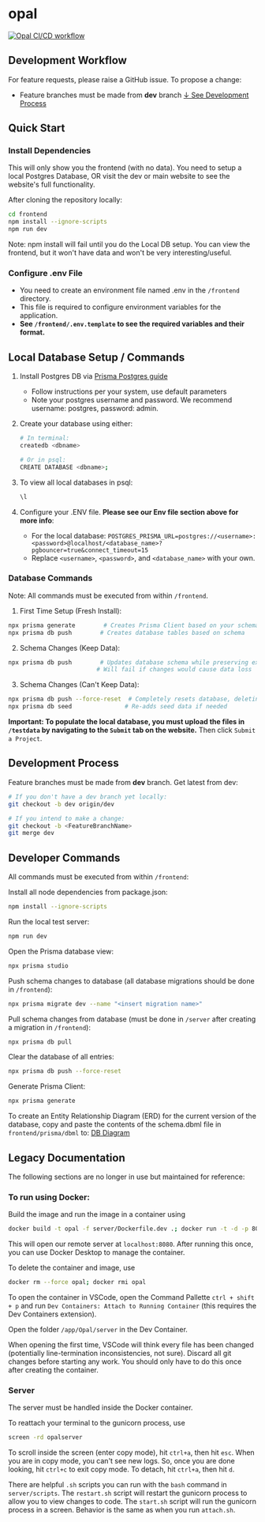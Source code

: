 # opal

[![Opal CI/CD workflow](https://github.com/aomlomics/opal/actions/workflows/testAndDeploy.yml/badge.svg)](https://github.com/aomlomics/opal/actions/workflows/testAndDeploy.yml)

## Development Workflow

For feature requests, please raise a GitHub issue. To propose a change:

- Feature branches must be made from **dev** branch [↓ See Development Process](#development-process)

## Quick Start

### Install Dependencies

This will only show you the frontend (with no data). You need to setup a local Postgres Database, OR visit the dev or main website to see the website's full functionality.

After cloning the repository locally:

```bash
cd frontend
npm install --ignore-scripts
npm run dev
```

Note: npm install will fail until you do the Local DB setup. You can view the frontend, but it won't have data and won't be very interesting/useful.

### Configure .env File

- You need to create an environment file named .env in the `/frontend` directory.
- This file is required to configure environment variables for the application.
- **See `/frontend/.env.template` to see the required variables and their format.**

## Local Database Setup / Commands

1. Install Postgres DB via [Prisma Postgres guide](https://www.prisma.io/dataguide/postgresql/setting-up-a-local-postgresql-database)
   - Follow instructions per your system, use default parameters
   - Note your postgres username and password. We recommend username: postgres, password: admin.
2. Create your database using either:

   ```bash
   # In terminal:
   createdb <dbname>

   # Or in psql:
   CREATE DATABASE <dbname>;
   ```

3. To view all local databases in psql:
   ```sql
   \l
   ```
4. Configure your .ENV file. **Please see our Env file section above for more info**:
   - For the local database: `POSTGRES_PRISMA_URL=postgres://<username>:<password>@localhost/<database_name>?pgbouncer=true&connect_timeout=15`
   - Replace `<username>`, `<password>`, and `<database_name>` with your own.

### Database Commands

Note: All commands must be executed from within `/frontend`.

1. First Time Setup (Fresh Install):

```bash
npx prisma generate        # Creates Prisma Client based on your schema
npx prisma db push        # Creates database tables based on schema
```

2. Schema Changes (Keep Data):

```bash
npx prisma db push        # Updates database schema while preserving existing data
                         # Will fail if changes would cause data loss
```

3. Schema Changes (Can't Keep Data):

```bash
npx prisma db push --force-reset  # Completely resets database, deleting all data
npx prisma db seed               # Re-adds seed data if needed
```

**Important: To populate the local database, you must upload the files in `/testdata` by navigating to the `Submit` tab on the website.** Then click `Submit a Project`.

## Development Process

Feature branches must be made from **dev** branch. Get latest from dev:

```bash
# If you don't have a dev branch yet locally:
git checkout -b dev origin/dev

# If you intend to make a change:
git checkout -b <FeatureBranchName>
git merge dev
```

## Developer Commands

All commands must be executed from within `/frontend`:

Install all node dependencies from package.json:

```bash
npm install --ignore-scripts
```

Run the local test server:

```bash
npm run dev
```

Open the Prisma database view:

```bash
npx prisma studio
```

Push schema changes to database (all database migrations should be done in `/frontend`):

```bash
npx prisma migrate dev --name "<insert migration name>"
```

Pull schema changes from database (must be done in `/server` after creating a migration in `/frontend`):

```bash
npx prisma db pull
```

Clear the database of all entries:

```bash
npx prisma db push --force-reset
```

Generate Prisma Client:

```bash
npx prisma generate
```

To create an Entity Relationship Diagram (ERD) for the current version of the database, copy and paste the contents of the schema.dbml file in `frontend/prisma/dbml` to: [DB Diagram](https://dbdiagram.io/d)

## Legacy Documentation

The following sections are no longer in use but maintained for reference:

### To run using Docker:

Build the image and run the image in a container using

```bash
docker build -t opal -f server/Dockerfile.dev .; docker run -t -d -p 8080:8080 --name opal opal
```

This will open our remote server at `localhost:8080`. After running this once, you can use Docker Desktop to manage the container.

To delete the container and image, use

```bash
docker rm --force opal; docker rmi opal
```

To open the container in VSCode, open the Command Pallette `ctrl + shift + p` and run `Dev Containers: Attach to Running Container` (this requires the Dev Containers extension).

Open the folder `/app/Opal/server` in the Dev Container.

When opening the first time, VSCode will think every file has been changed (potentially line-termination inconsistencies, not sure). Discard all git changes before starting any work. You should only have to do this once after creating the container.

### Server

The server must be handled inside the Docker container.

To reattach your terminal to the gunicorn process, use

```bash
screen -rd opalserver
```

To scroll inside the screen (enter copy mode), hit `ctrl+a`, then hit `esc`. When you are in copy mode, you can't see new logs. So, once you are done looking, hit `ctrl+c` to exit copy mode. To detach, hit `ctrl+a`, then hit `d`.

There are helpful `.sh` scripts you can run with the `bash` command in `server/scripts`.
The `restart.sh` script will restart the gunicorn process to allow you to view changes to code.
The `start.sh` script will run the gunicorn process in a screen. Behavior is the same as when you run `attach.sh`.
